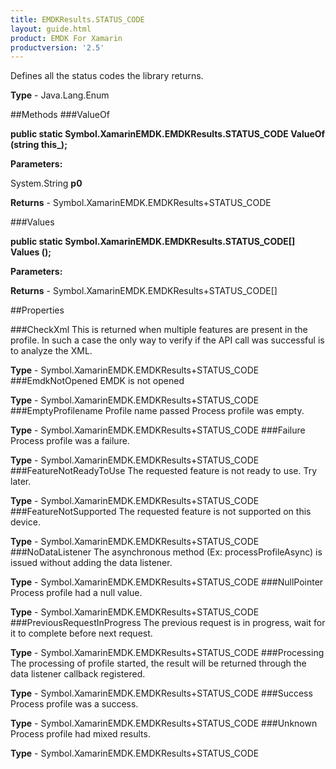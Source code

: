 ```yaml
---
title: EMDKResults.STATUS_CODE
layout: guide.html
product: EMDK For Xamarin 
productversion: '2.5' 
---
```

Defines all the status codes the library returns.

**Type** - Java.Lang.Enum

##Methods
###ValueOf

**public static Symbol.XamarinEMDK.EMDKResults.STATUS_CODE ValueOf (string this_);**


        

**Parameters:**

System.String **p0** 

**Returns** - Symbol.XamarinEMDK.EMDKResults+STATUS_CODE

###Values

**public static Symbol.XamarinEMDK.EMDKResults.STATUS_CODE[] Values ();**


        

**Parameters:**

**Returns** - Symbol.XamarinEMDK.EMDKResults+STATUS_CODE[]

##Properties

###CheckXml
This is returned when multiple features are present in the profile. In such a case the only way to verify if the API call was successful is to analyze the XML.

**Type** - Symbol.XamarinEMDK.EMDKResults+STATUS_CODE
###EmdkNotOpened
EMDK is not opened

**Type** - Symbol.XamarinEMDK.EMDKResults+STATUS_CODE
###EmptyProfilename
Profile name passed Process profile was empty.

**Type** - Symbol.XamarinEMDK.EMDKResults+STATUS_CODE
###Failure
 Process profile was a failure.

**Type** - Symbol.XamarinEMDK.EMDKResults+STATUS_CODE
###FeatureNotReadyToUse
The requested feature is not ready to use. Try later.

**Type** - Symbol.XamarinEMDK.EMDKResults+STATUS_CODE
###FeatureNotSupported
The requested feature is not supported on this device.

**Type** - Symbol.XamarinEMDK.EMDKResults+STATUS_CODE
###NoDataListener
The asynchronous method (Ex: processProfileAsync) is issued without adding the data listener.

**Type** - Symbol.XamarinEMDK.EMDKResults+STATUS_CODE
###NullPointer
Process profile had a null value.

**Type** - Symbol.XamarinEMDK.EMDKResults+STATUS_CODE
###PreviousRequestInProgress
The previous request is in progress, wait for it to complete before next request.

**Type** - Symbol.XamarinEMDK.EMDKResults+STATUS_CODE
###Processing
The processing of profile started, the result will be returned through the data listener callback registered.

**Type** - Symbol.XamarinEMDK.EMDKResults+STATUS_CODE
###Success
Process profile was a success.

**Type** - Symbol.XamarinEMDK.EMDKResults+STATUS_CODE
###Unknown
Process profile had mixed results.

**Type** - Symbol.XamarinEMDK.EMDKResults+STATUS_CODE
